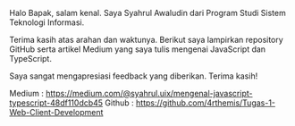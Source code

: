 Halo Bapak, salam kenal. Saya Syahrul Awaludin dari Program Studi Sistem Teknologi Informasi.

Terima kasih atas arahan dan waktunya. Berikut saya lampirkan repository GitHub serta artikel Medium yang saya tulis mengenai JavaScript dan TypeScript.

Saya sangat mengapresiasi feedback yang diberikan. Terima kasih!

Medium : https://medium.com/@syahrul.uix/mengenal-javascript-typescript-48df110dcb45
Github : https://github.com/4rthemis/Tugas-1-Web-Client-Development
